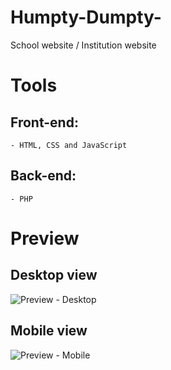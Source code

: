 # Humpty-Dumpty-
School website / Institution website 

# Tools
## Front-end:
    - HTML, CSS and JavaScript
## Back-end:
    - PHP

# Preview
## Desktop view
![Preview - Desktop](https://github.com/user-attachments/assets/6012fe2d-0b56-43d0-8513-c76f0f3b0ea4)

## Mobile view
![Preview - Mobile](https://github.com/user-attachments/assets/8c63f542-7eb2-42cc-9aa9-c61ca5e7ef47)
